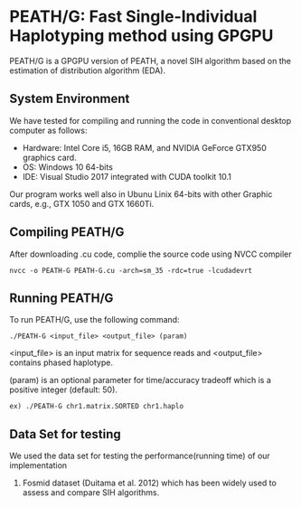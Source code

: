 # PEATH/G: Fast Single-Individual Haplotyping method using GPGPU

PEATH/G is a GPGPU version of PEATH, a novel SIH algorithm based on the estimation of distribution algorithm (EDA).
<!--
It implementes the method proposed in:
```
J.C. Na et al., PEATH/G: Fast Single-Individual Haplotyping method using GPGPU.
```
-->

## System Environment 

We have tested for compiling and running the code in conventional desktop computer as follows:
- Hardware: Intel Core i5, 16GB RAM, and NVIDIA GeForce GTX950 graphics card.
- OS: Windows 10 64-bits
- IDE: Visual Studio 2017 integrated with CUDA toolkit 10.1

Our program works well also in Ubunu Linix 64-bits with other Graphic cards, e.g., GTX 1050 and GTX 1660Ti.

## Compiling PEATH/G

After downloading .cu code, complie the source code using NVCC compiler

```
nvcc -o PEATH-G PEATH-G.cu -arch=sm_35 -rdc=true -lcudadevrt

```

## Running PEATH/G

To run PEATH/G, use the following command:

```
./PEATH-G <input_file> <output_file> (param)
```

<input_file> is an input matrix for sequence reads and
<output_file> contains phased haplotype.

(param) is an optional parameter for time/accuracy tradeoff which is a positive integer (default: 50).

```
ex) ./PEATH-G chr1.matrix.SORTED chr1.haplo
```

## Data Set for testing
We used the data set for testing the performance(running time) of our implementation
1. Fosmid dataset (Duitama et al. 2012) which has been widely used to assess and compare SIH algorithms.


